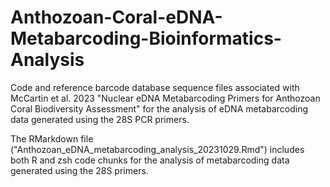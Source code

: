 # Anthozoan-Coral-eDNA-Metabarcoding-Bioinformatics-Analysis
Code and reference barcode database sequence files associated with McCartin et al. 2023 "Nuclear eDNA Metabarcoding Primers for Anthozoan Coral Biodiversity Assessment" for the analysis of eDNA metabarcoding data generated using the 28S PCR primers.

The RMarkdown file ("Anthozoan_eDNA_metabarcoding_analysis_20231029.Rmd") includes both R and zsh code chunks for the analysis of metabarcoding data generated using the 28S primers.
